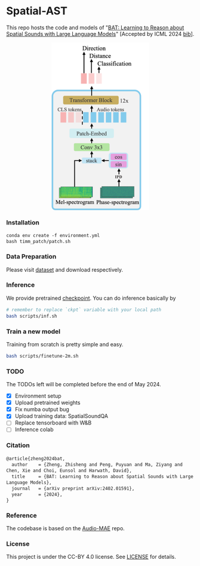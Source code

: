 # Spatial-AST

This repo hosts the code and models of "[BAT: Learning to Reason about Spatial Sounds with Large Language Models](https://arxiv.org/abs/2402.01591)" [Accepted by ICML 2024 [bib](https://github.com/zszheng147/Spatial-AST#citation)].


<p align="center">
  <img align="middle" height="450" src="assets/Spatial-AST.png"/>
</p>

### Installation
```
conda env create -f environment.yml
bash timm_patch/patch.sh
```

### Data Preparation
Please visit [dataset](https://huggingface.co/datasets/zhisheng01/SpatialSoundQA) and download respectively.

### Inference
We provide pretrained [checkpoint](https://huggingface.co/zhisheng01/Bat/blob/main/spatial-ast.pth).
You can do inference basically by 
```bash
# remember to replace `ckpt` variable with your local path
bash scripts/inf.sh
```

### Train a new model
Training from scratch is pretty simple and easy. 
```bash
bash scripts/finetune-2m.sh
```

### TODO
The TODOs left will be completed before the end of May 2024.
- [x] Environment setup
- [x] Upload pretrained weights
- [x] Fix numba output bug
- [x] Upload training data: SpatialSoundQA
- [ ] Replace tensorboard with W&B
- [ ] Inference colab

### Citation
```
@article{zheng2024bat,
  author    = {Zheng, Zhisheng and Peng, Puyuan and Ma, Ziyang and Chen, Xie and Choi, Eunsol and Harwath, David},
  title     = {BAT: Learning to Reason about Spatial Sounds with Large Language Models},
  journal   = {arXiv preprint arXiv:2402.01591},
  year      = {2024},
}
```
### Reference
The codebase is based on the [Audio-MAE](https://github.com/facebookresearch/AudioMAE/tree/main) repo.

### License
This project is under the CC-BY 4.0 license. See [LICENSE](LICENSE) for details.